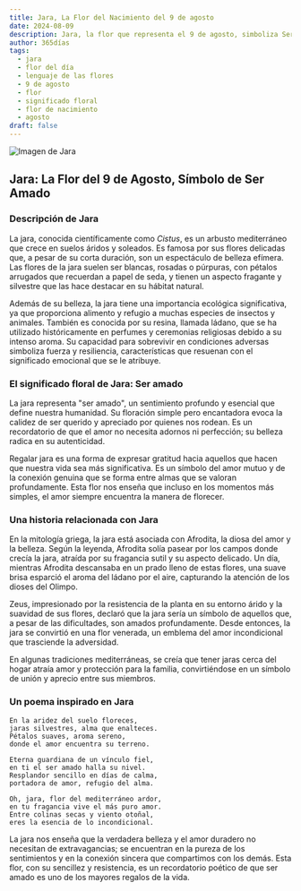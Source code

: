 ```yaml
---
title: Jara, La Flor del Nacimiento del 9 de agosto
date: 2024-08-09
description: Jara, la flor que representa el 9 de agosto, simboliza Ser amado. Descubre su fascinante historia, significado en el lenguaje de las flores y una poesía que celebra su belleza.
author: 365días
tags:
  - jara
  - flor del día
  - lenguaje de las flores
  - 9 de agosto
  - flor
  - significado floral
  - flor de nacimiento
  - agosto
draft: false
---
```



![Imagen de Jara](https://cdn.pixabay.com/photo/2019/05/31/19/52/cistus-4242872_1280.jpg#center)


## Jara: La Flor del 9 de Agosto, Símbolo de Ser Amado

### Descripción de Jara

La jara, conocida científicamente como _Cistus_, es un arbusto mediterráneo que crece en suelos áridos y soleados. Es famosa por sus flores delicadas que, a pesar de su corta duración, son un espectáculo de belleza efímera. Las flores de la jara suelen ser blancas, rosadas o púrpuras, con pétalos arrugados que recuerdan a papel de seda, y tienen un aspecto fragante y silvestre que las hace destacar en su hábitat natural.

Además de su belleza, la jara tiene una importancia ecológica significativa, ya que proporciona alimento y refugio a muchas especies de insectos y animales. También es conocida por su resina, llamada ládano, que se ha utilizado históricamente en perfumes y ceremonias religiosas debido a su intenso aroma. Su capacidad para sobrevivir en condiciones adversas simboliza fuerza y resiliencia, características que resuenan con el significado emocional que se le atribuye.

### El significado floral de Jara: Ser amado

La jara representa "ser amado", un sentimiento profundo y esencial que define nuestra humanidad. Su floración simple pero encantadora evoca la calidez de ser querido y apreciado por quienes nos rodean. Es un recordatorio de que el amor no necesita adornos ni perfección; su belleza radica en su autenticidad.

Regalar jara es una forma de expresar gratitud hacia aquellos que hacen que nuestra vida sea más significativa. Es un símbolo del amor mutuo y de la conexión genuina que se forma entre almas que se valoran profundamente. Esta flor nos enseña que incluso en los momentos más simples, el amor siempre encuentra la manera de florecer.

### Una historia relacionada con Jara

En la mitología griega, la jara está asociada con Afrodita, la diosa del amor y la belleza. Según la leyenda, Afrodita solía pasear por los campos donde crecía la jara, atraída por su fragancia sutil y su aspecto delicado. Un día, mientras Afrodita descansaba en un prado lleno de estas flores, una suave brisa esparció el aroma del ládano por el aire, capturando la atención de los dioses del Olimpo.

Zeus, impresionado por la resistencia de la planta en su entorno árido y la suavidad de sus flores, declaró que la jara sería un símbolo de aquellos que, a pesar de las dificultades, son amados profundamente. Desde entonces, la jara se convirtió en una flor venerada, un emblema del amor incondicional que trasciende la adversidad.

En algunas tradiciones mediterráneas, se creía que tener jaras cerca del hogar atraía amor y protección para la familia, convirtiéndose en un símbolo de unión y aprecio entre sus miembros.

### Un poema inspirado en Jara

```
En la aridez del suelo floreces,  
jaras silvestres, alma que enalteces.  
Pétalos suaves, aroma sereno,  
donde el amor encuentra su terreno.

Eterna guardiana de un vínculo fiel,  
en ti el ser amado halla su nivel.  
Resplandor sencillo en días de calma,  
portadora de amor, refugio del alma.

Oh, jara, flor del mediterráneo ardor,  
en tu fragancia vive el más puro amor.  
Entre colinas secas y viento otoñal,  
eres la esencia de lo incondicional.  
```

La jara nos enseña que la verdadera belleza y el amor duradero no necesitan de extravagancias; se encuentran en la pureza de los sentimientos y en la conexión sincera que compartimos con los demás. Esta flor, con su sencillez y resistencia, es un recordatorio poético de que ser amado es uno de los mayores regalos de la vida.


